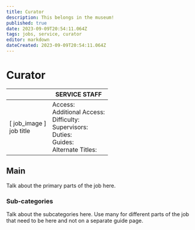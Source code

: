 ```yaml
---
title: Curator
description: This belongs in the museum!
published: true
date: 2023-09-09T20:54:11.064Z
tags: jobs, service, curator
editor: markdown
dateCreated: 2023-09-09T20:54:11.064Z
---
```


# Curator

|                             | SERVICE STAFF                                                                                 |
|-----------------------------|----------------------------------------------------------------------------------------------|
| \[ job_image ]<br>job title | Access:<br>Additional Access:<br>Difficulty:<br>Supervisors:<br>Duties:<br>Guides:<br>Alternate Titles: |

## Main 
Talk about the primary parts of the job here.


### Sub-categories
Talk about the subcategories here. Use many for different parts of the job that need to be here and not on a separate guide page.